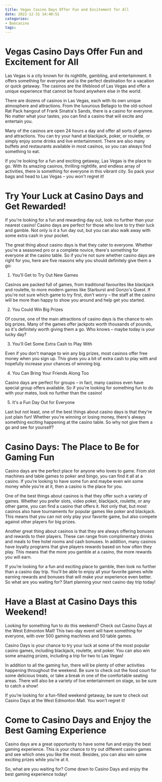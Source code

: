 ```yaml
---
title: Vegas Casino Days Offer Fun and Excitement for All
date: 2022-12-31 14:40:51
categories:
- Baocasino
tags:
---
```



#  Vegas Casino Days Offer Fun and Excitement for All

Las Vegas is a city known for its nightlife, gambling, and entertainment. It offers something for everyone and is the perfect destination for a vacation or quick getaway. The casinos are the lifeblood of Las Vegas and offer a unique experience that cannot be found anywhere else in the world.

There are dozens of casinos in Las Vegas, each with its own unique atmosphere and attractions. From the luxurious Bellagio to the old-school Rat Pack hangout of Frank Sinatra's Sands, there is a casino for everyone. No matter what your tastes, you can find a casino that will excite and entertain you.

Many of the casinos are open 24 hours a day and offer all sorts of games and attractions. You can try your hand at blackjack, poker, or roulette, or simply enjoy some drinks and live entertainment. There are also many buffets and restaurants available in most casinos, so you can always find something to eat.

If you're looking for a fun and exciting getaway, Las Vegas is the place to go. With its amazing casinos, thrilling nightlife, and endless array of activities, there is something for everyone in this vibrant city. So pack your bags and head to Las Vegas – you won't regret it!

#  Try Your Luck at Casino Days and Get Rewarded!

If you're looking for a fun and rewarding day out, look no further than your nearest casino! Casino days are perfect for those who love to try their luck and gamble. Not only is it a fun day out, but you can also walk away with some extra cash in your pocket.

The great thing about casino days is that they cater to everyone. Whether you're a seasoned pro or a complete novice, there's something for everyone at the casino table. So if you're not sure whether casino days are right for you, here are five reasons why you should definitely give them a go:

1. You'll Get to Try Out New Games

Casinos are packed full of games, from traditional favourites like blackjack and roulette, to more modern games like Starburst and Gonzo's Quest. If you're not sure which game to try first, don't worry – the staff at the casino will be more than happy to show you around and help get you started.

2. You Could Win Big Prizes

Of course, one of the main attractions of casino days is the chance to win big prizes. Many of the games offer jackpots worth thousands of pounds, so it's definitely worth giving them a go. Who knows – maybe today is your lucky day?

3. You'll Get Some Extra Cash to Play With

Even if you don't manage to win any big prizes, most casinos offer free money when you sign up. This gives you a bit of extra cash to play with and hopefully increase your chances of winning big.

4. You Can Bring Your Friends Along Too

Casino days are perfect for groups – in fact, many casinos even have special group offers available. So if you're looking for something fun to do with your mates, look no further than the casino!

5. It's a Fun Day Out for Everyone

Last but not least, one of the best things about casino days is that they're just plain fun! Whether you're winning or losing money, there's always something exciting happening at the casino table. So why not give them a go and see for yourself?

#  Casino Days: The Place to Be for Gaming Fun

Casino days are the perfect place for anyone who loves to game. From slot machines and table games to poker and bingo, you can find it all at a casino. If you’re looking to have some fun and maybe even win some money while you’re at it, then a casino is the place for you.

One of the best things about casinos is that they offer such a variety of games. Whether you prefer slots, video poker, blackjack, roulette, or any other game, you can find a casino that offers it. Not only that, but most casinos also have tournaments for popular games like poker and blackjack. This means that you can not only play your favorite game, but also compete against other players for big prizes.

Another great thing about casinos is that they are always offering bonuses and rewards to their players. These can range from complimentary drinks and meals to free hotel rooms and cash bonuses. In addition, many casinos have loyalty programs that give players rewards based on how often they play. This means that the more you gamble at a casino, the more rewards you will earn.

If you’re looking for a fun and exciting place to gamble, then look no further than a casino day trip. You’ll be able to enjoy all your favorite games while earning rewards and bonuses that will make your experience even better. So what are you waiting for? Start planning your next casino day trip today!

#  Have a Blast at Casino Days this Weekend!

Looking for something fun to do this weekend? Check out Casino Days at the West Edmonton Mall! This two-day event will have something for everyone, with over 500 gaming machines and 50 table games.

Casino Days is your chance to try your luck at some of the most popular casino games, including blackjack, roulette, and poker. You can also win some amazing prizes, including a trip for two to Las Vegas!

In addition to all the gaming fun, there will be plenty of other activities happening throughout the weekend. Be sure to check out the food court for some delicious treats, or take a break in one of the comfortable seating areas. There will also be a variety of live entertainment on stage, so be sure to catch a show!

If you’re looking for a fun-filled weekend getaway, be sure to check out Casino Days at the West Edmonton Mall. You won’t regret it!

#  Come to Casino Days and Enjoy the Best Gaming Experience

Casino days are a great opportunity to have some fun and enjoy the best gaming experience. This is your chance to try out different casino games and see which ones you like the most. Besides, you can also win some exciting prizes while you’re at it.

So, what are you waiting for? Come down to Casino Days and enjoy the best gaming experience today!